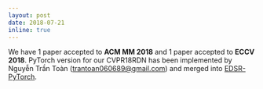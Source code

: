 ```yaml
---
layout: post
date: 2018-07-21
inline: true
---
```

We have 1 paper accepted to <strong>ACM MM 2018</strong> and 1 paper accepted to <strong>ECCV 2018</strong>. PyTorch version for our CVPR18RDN has been implemented by Nguyễn Trần Toàn (trantoan060689@gmail.com) and merged into <a href="https://github.com/thstkdgus35/EDSR-PyTorch">EDSR-PyTorch</a>.